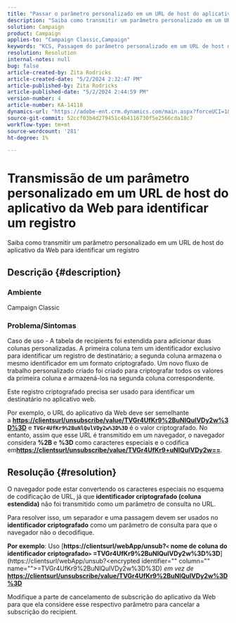 ```yaml
---
title: "Passar o parâmetro personalizado em um URL de host do aplicativo Web para identificar um registro"
description: "Saiba como transmitir um parâmetro personalizado em um URL de host do aplicativo da Web para identificar um registro"
solution: Campaign
product: Campaign
applies-to: "Campaign Classic,Campaign"
keywords: "KCS, Passagem do parâmetro personalizado em um URL de host do aplicativo Web para identificar um registro"
resolution: Resolution
internal-notes: null
bug: false
article-created-by: Zita Rodricks
article-created-date: "5/2/2024 2:32:47 PM"
article-published-by: Zita Rodricks
article-published-date: "5/2/2024 2:44:59 PM"
version-number: 4
article-number: KA-14118
dynamics-url: "https://adobe-ent.crm.dynamics.com/main.aspx?forceUCI=1&pagetype=entityrecord&etn=knowledgearticle&id=7955dad4-9008-ef11-9f8a-6045bd026dc7"
source-git-commit: 52ccf03b4d279451c4b4116730f5e2566cda18c7
workflow-type: tm+mt
source-wordcount: '281'
ht-degree: 1%

---
```


# Transmissão de um parâmetro personalizado em um URL de host do aplicativo da Web para identificar um registro


Saiba como transmitir um parâmetro personalizado em um URL de host do aplicativo da Web para identificar um registro

## Descrição {#description}


### Ambiente

Campaign Classic

### Problema/Sintomas

Caso de uso - A tabela de recipients foi estendida para adicionar duas colunas personalizadas. A primeira coluna tem um identificador exclusivo para identificar um registro de destinatário; a segunda coluna armazena o mesmo identificador em um formato criptografado. Um novo fluxo de trabalho personalizado criado foi criado para criptografar todos os valores da primeira coluna e armazená-los na segunda coluna correspondente.

Este registro criptografado precisa ser usado para identificar um destinatário no aplicativo web.

Por exemplo, o URL do aplicativo da Web deve ser semelhante a [<b>https://clientsurl/unsubscribe/value/TVGr4UfKr9%2BuNlQulVDy2w%3D%3D</b>](https://clientsurl/unsubscribe/value/TVGr4UfKr9%2BuNlQulVDy2w%3D%3D) e <b>`TVGr4UfKr9%2BuNlQulVDy2w%3D%3D`</b> é o valor criptografado. No entanto, assim que esse URL é transmitido em um navegador, o navegador considera <b>%2B </b>e <b>%3D</b> como caracteres especiais e o codifica em[<b>https://clientsurl/unsubscribe/value/TVGr4UfKr9+uNlQulVDy2w==</b>](https://&amp;nbsp;https://clientsurl/unsubscribe/value/TVGr4UfKr9+uNlQulVDy2w==).


## Resolução {#resolution}


O navegador pode estar convertendo os caracteres especiais no esquema de codificação de URL, já que <b>identificador criptografado (coluna estendida)</b> não foi transmitido como um parâmetro de consulta no URL.

Para resolver isso, um separador e uma passagem devem ser usados no <b>identificador criptografado</b> como um parâmetro de consulta para que o navegador não o decodifique.

<b>Por exemplo</b>: Uso [<b>https://clientsurl/webApp/unsub?`<` nome de coluna do identificador criptografado`>` =TVGr4UfKr9%2BuNlQulVDy2w%3D%3D</b>](https://clientsurl/webApp/unsub?&lt;encrypted identifier=&quot;&quot; column=&quot;&quot; name=&quot;&quot;>=TVGr4UfKr9%2BuNlQulVDy2w%3D%3D) *em vez de*[<b> https://clientsurl/unsubscribe/value/TVGr4UfKr9%2BuNlQulVDy2w%3D%3D</b>](https://clientsurl/unsubscribe/value/TVGr4UfKr9%2BuNlQulVDy2w%3D%3D)

Modifique a parte de cancelamento de subscrição do aplicativo da Web para que ela considere esse respectivo parâmetro para cancelar a subscrição do recipient.
